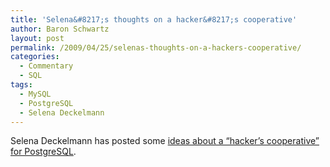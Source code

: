 ```yaml
---
title: 'Selena&#8217;s thoughts on a hacker&#8217;s cooperative'
author: Baron Schwartz
layout: post
permalink: /2009/04/25/selenas-thoughts-on-a-hackers-cooperative/
categories:
  - Commentary
  - SQL
tags:
  - MySQL
  - PostgreSQL
  - Selena Deckelmann
---
```

Selena Deckelmann has posted some [ideas about a &#8220;hacker&#8217;s cooperative&#8221; for PostgreSQL][1].

 [1]: http://www.chesnok.com/daily/2009/04/25/the-future-of-free-and-open-source-support-models/